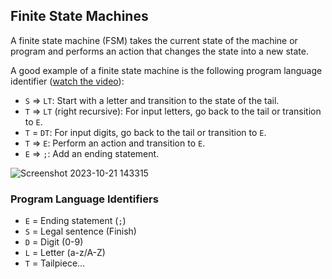 ## Finite State Machines

A finite state machine (FSM) takes the current state of the machine or program and performs an action that changes the state into a new state.

A good example of a finite state machine is the following program language identifier ([watch the video](https://www.youtube.com/watch?v=RjOCRYdg8BY)):

- `S` => `LT`: Start with a letter and transition to the state of the tail.
- `T` => `LT` (right recursive): For input letters, go back to the tail or transition to `E`.
- `T` = `DT`: For input digits, go back to the tail or transition to `E`.
- `T` => `E`: Perform an action and transition to `E`.
- `E` => `;`: Add an ending statement.

![Screenshot 2023-10-21 143315](https://raw.githubusercontent.com/alljustafavor/web-guided-project-async-redux/assets/63937680/c79b75e5-7028-4b4f-b1d9-b855e38ebcd9.png)

### Program Language Identifiers

- `E` = Ending statement (`;`)
- `S` = Legal sentence (Finish)
- `D` = Digit (0-9)
- `L` = Letter (a-z/A-Z)
- `T` = Tailpiece...

